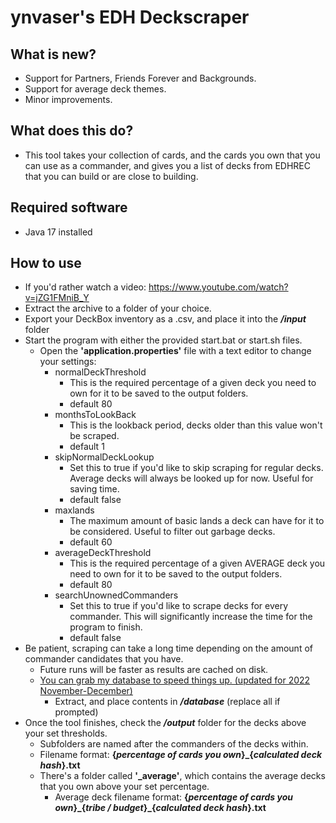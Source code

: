 # ynvaser's EDH Deckscraper

## What is new?
* Support for Partners, Friends Forever and Backgrounds.
* Support for average deck themes.
* Minor improvements.

## What does this do?
* This tool takes your collection of cards, and the cards you own that you can use as a commander, and gives you a list of decks from EDHREC that you can build or are close to building.

## Required software
* Java 17 installed

## How to use 
* If you'd rather watch a video: https://www.youtube.com/watch?v=jZG1FMniB_Y
* Extract the archive to a folder of your choice.
* Export your DeckBox inventory as a .csv, and place it into the ***/input*** folder
* Start the program with either the provided start.bat or start.sh files.
  * Open the **'application.properties'** file with a text editor to change your settings:
    * normalDeckThreshold
      * This is the required percentage of a given deck you need to own for it to be saved to the output folders.
      * default 80
    * monthsToLookBack
      * This is the lookback period, decks older than this value won't be scraped.
      * default 1
    * skipNormalDeckLookup
      * Set this to true if you'd like to skip scraping for regular decks. Average decks will always be looked up for now. Useful for saving time.
      * default false
    * maxlands
      * The maximum amount of basic lands a deck can have for it to be considered. Useful to filter out garbage decks.
      * default 60
    * averageDeckThreshold
      * This is the required percentage of a given AVERAGE deck you need to own for it to be saved to the output folders.
      * default 80
    * searchUnownedCommanders
      * Set this to true if you'd like to scrape decks for every commander. This will significantly increase the time for the program to finish.
      * default false
* Be patient, scraping can take a long time depending on the amount of commander candidates that you have.
  * Future runs will be faster as results are cached on disk.
  * [You can grab my database to speed things up. (updated for 2022 November-December)](https://drive.google.com/file/d/1BRNhuJ1DwBUXkeIw7ld4kkQYywUPULkh/view?usp=sharing)
    * Extract, and place contents in ***/database*** (replace all if prompted)
* Once the tool finishes, check the ***/output*** folder for the decks above your set thresholds.
  * Subfolders are named after the commanders of the decks within. 
  * Filename format: **{*percentage of cards you own*}\_{*calculated deck hash*}.txt**
  * There's a folder called **'\_average'**, which contains the average decks that you own above your set percentage.
    * Average deck filename format: **{*percentage of cards you own*}\_{*tribe / budget*}\_{*calculated deck hash*}.txt**